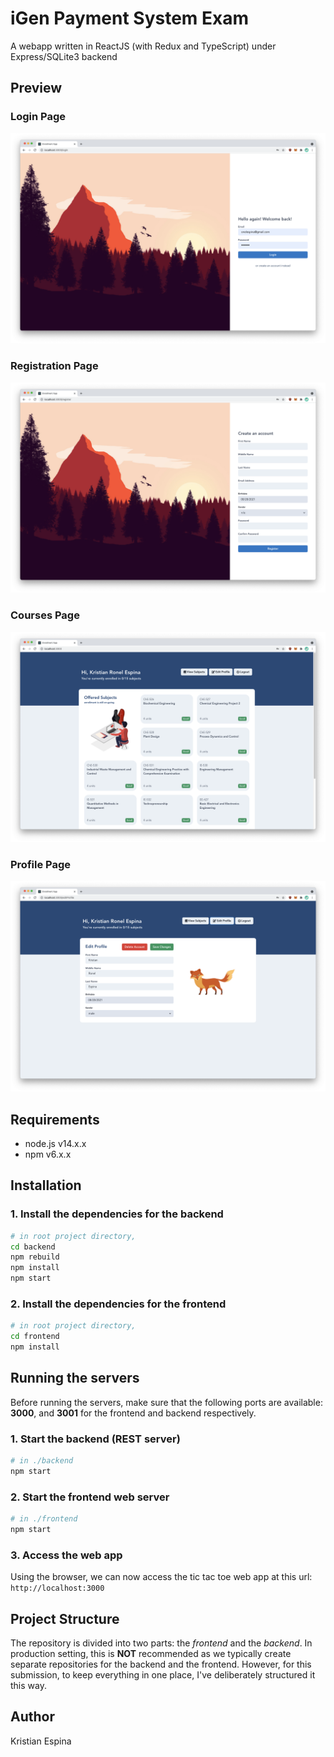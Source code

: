 # iGen Payment System Exam

A webapp written in ReactJS (with Redux and TypeScript) under Express/SQLite3 backend

## Preview

### Login Page

![Login](docs/login.png "Login")

### Registration Page

![Register](docs/register.png "Register")

### Courses Page

![Courses](docs/courses.png "Courses")

### Profile Page

![Profile](docs/profile.png "Profile")

## Requirements

- node.js v14.x.x
- npm v6.x.x

## Installation

### 1. Install the dependencies for the backend

```bash
# in root project directory,
cd backend
npm rebuild
npm install
npm start
```

### 2. Install the dependencies for the frontend

```bash
# in root project directory,
cd frontend
npm install
```

## Running the servers

Before running the servers, make sure that the following ports are available: **3000**, and **3001** for the frontend and backend respectively.

### 1. Start the backend (REST server)

```bash
# in ./backend
npm start
```

### 2. Start the frontend web server

```bash
# in ./frontend
npm start
```

### 3. Access the web app

Using the browser, we can now access the tic tac toe web app at this url: `http://localhost:3000`

## Project Structure

The repository is divided into two parts: the _frontend_ and the _backend_. In production setting, this is **NOT** recommended as we typically create separate repositories for the backend and the frontend. However, for this submission, to keep everything in one place, I've deliberately structured it this way.

## Author

Kristian Espina
